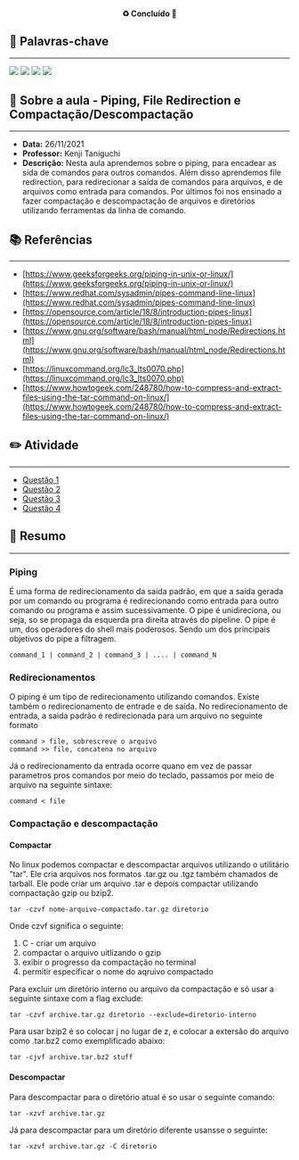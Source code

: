 <h4 align="center"> 
♻️ Concluído 🚀
</h4>

## 🔑 Palavras-chave
---

![](https://img.shields.io/static/v1?label&message=Piping&color=red)
![](https://img.shields.io/static/v1?label&message=Redirecionamentos&color=blue)
![](https://img.shields.io/static/v1?label&message=Compactação&color=green)
![](https://img.shields.io/static/v1?label&message=Descompactação&color=grey)

## 📖 Sobre a aula - Piping, File Redirection e Compactação/Descompactação
---

-  **Data:** 26/11/2021
-  **Professor:** Kenji Taniguchi
-  **Descrição:** Nesta aula aprendemos sobre o piping, para encadear as sída de comandos para outros comandos. Além disso aprendemos file redirection, para redirecionar a saída de comandos para arquivos, e de arquivos como entrada para comandos. Por últimos foi nos ensinado a fazer compactação e descompactação de arquivos e diretórios utilizando ferramentas da linha de comando.

## 📚 Referências
---

- [https://www.geeksforgeeks.org/piping-in-unix-or-linux/](https://www.geeksforgeeks.org/piping-in-unix-or-linux/)
- [https://www.redhat.com/sysadmin/pipes-command-line-linux](https://www.redhat.com/sysadmin/pipes-command-line-linux)
- [https://opensource.com/article/18/8/introduction-pipes-linux](https://opensource.com/article/18/8/introduction-pipes-linux)
- [https://www.gnu.org/software/bash/manual/html_node/Redirections.html](https://www.gnu.org/software/bash/manual/html_node/Redirections.html)
- [https://linuxcommand.org/lc3_lts0070.php](https://linuxcommand.org/lc3_lts0070.php)
- [https://www.howtogeek.com/248780/how-to-compress-and-extract-files-using-the-tar-command-on-linux/](https://www.howtogeek.com/248780/how-to-compress-and-extract-files-using-the-tar-command-on-linux/)

## ✏️ Atividade
---

- [Questão 1](questao-1/README.md)
- [Questão 2](questao-2/README.md)
- [Questão 3](questao-3/README.md)
- [Questão 4](questao-4/README.md)

## 📒 Resumo
---

### Piping

É uma forma de redirecionamento da saida padrão, em que a saída gerada por um comando ou programa é redirecionando como entrada para outro comando ou programa e assim sucessivamente. O pipe é unidireciona, ou seja, so se propaga da esquerda pra direita através do pipeline. O pipe é um, dos operadores do shell mais poderosos. Sendo um dos principais objetivos do pipe a filtragem.

```
command_1 | command_2 | command_3 | .... | command_N
```

### Redirecionamentos

O piping é um tipo de redirecionamento utilizando comandos. Existe também o redirecionamento de entrade e de saída. No redirecionamento de entrada, a saida padrão é redirecionada para um arquivo no seguinte formato

```
command > file, sobrescreve o arquivo
command >> file, concatena no arquivo
```

Já o redirecionamento da entrada ocorre quano em vez de passar parametros pros comandos por meio do teclado, passamos por meio de arquivo na seguinte sintaxe:

```
command < file
```

### Compactação e descompactação

#### Compactar

No linux podemos compactar e descompactar arquivos utilizando o utilitário "tar". Ele cria arquivos nos formatos .tar.gz ou .tgz também chamados de tarball. Ele pode criar um arquivo .tar e depois compactar utilizando compactação gzip ou bzip2.

```
tar -czvf nome-arquivo-compactado.tar.gz diretorio
```

Onde czvf significa o seguinte:

1. C - criar um arquivo
2. compactar o arquivo uitlizando o gzip
3. exibir o progresso da compactação no terminal
4. permitir especificar o nome do aqruivo compactado

Para excluir um diretório interno ou arquivo da compactação e só usar a seguinte sintaxe com a flag exclude:

```
tar -czvf archive.tar.gz diretorio --exclude=diretorio-interno
```

Para usar bzip2 é so colocar j no lugar de z, e colocar a extersão do arquivo como .tar.bz2 como exemplificado abaixo:

```
tar -cjvf archive.tar.bz2 stuff
```

#### Descompactar

Para descompactar para o diretório atual é so usar o seguinte comando:

```
tar -xzvf archive.tar.gz
```

Já para descompactar para um diretório diferente usansse o seguinte:

```
tar -xzvf archive.tar.gz -C diretorio
```
